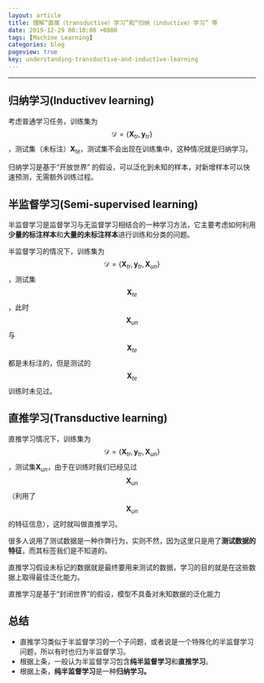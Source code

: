 ```yaml
---
layout: article
title: 理解“直推（transductive）学习”和“归纳（inductive）学习” 等
date: 2019-12-29 00:10:00 +0800
tags: [Machine Learning]
categories: blog
pageview: true
key: understanding-transductive-and-inductive-learning
---
```




------



## 归纳学习(Inductivev learning)

考虑普通学习任务，训练集为$$
\mathcal{D}=\left\{\mathbf{X}_{t r}, \mathbf{y}_{t r}\right\}
$$，测试集（未标注）$\mathbf{X}_{t e}$，测试集不会出现在训练集中，这种情况就是归纳学习。

归纳学习是基于“开放世界” 的假设，可以泛化到未知的样本，对新增样本可以快速预测，无需额外训练过程。



## 半监督学习(Semi-supervised learning)

半监督学习是监督学习与无监督学习相结合的一种学习方法，它主要考虑如何利用**少量的标注样本**和**大量的未标注样本**进行训练和分类的问题。

半监督学习的情况下，训练集为$$
\mathcal{D}=\left\{\mathbf{X}_{t r}, \mathbf{y}_{t r}, \mathbf{X}_{un}\right\}
$$，测试集$$\mathbf{X}_{t e}
$$，此时$$\mathbf{X}_{un}$$与$$\mathbf{X}_{t e}$$都是未标注的，但是测试的$$\mathbf{X}_{t e}$$训练时未见过。



## 直推学习(Transductive learning)

直推学习情况下，训练集为$$
\mathcal{D}=\left\{\mathbf{X}_{t r}, \mathbf{y}_{t r}, \mathbf{X}_{un}\right\}
$$，测试集$\mathbf{X}_{un}$，由于在训练时我们已经见过$$\mathbf{X}_{un}$$（利用了$$\mathbf{X}_{un}$$的特征信息），这时就叫做直推学习。

很多人说用了测试数据是一种作弊行为，实则不然，因为这里只是用了**测试数据的特征**，而其标签我们是不知道的。

直推学习假设未标记的数据就是最终要用来测试的数据，学习的目的就是在这些数据上取得最佳泛化能力。

直推学习是基于“封闭世界”的假设，模型不具备对未知数据的泛化能力



## 总结

- 直推学习类似于半监督学习的一个子问题，或者说是一个特殊化的半监督学习问题，所以有时也归为半监督学习。
- 根据上条，一般认为半监督学习包含**纯半监督学习**和**直推学习**。
- 根据上条，**纯半监督学习**是一种**归纳学习。**


